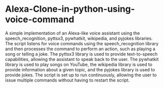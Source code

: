 # Alexa-Clone-in-python-using-voice-command
A simple implementation of an Alexa-like voice assistant using the speech_recognition, pyttsx3, pywhatkit, wikipedia, and pyjokes libraries. The script listens for voice commands using the speech_recognition library and then processes the command to perform an action, such as playing a song or telling a joke. The pyttsx3 library is used to provide text-to-speech capabilities, allowing the assistant to speak back to the user. The pywhatkit library is used to play songs on YouTube, the wikipedia library is used to provide information about a given topic, and the pyjokes library is used to provide jokes. The script is set up to run continuously, allowing the user to issue multiple commands without having to restart the script.
